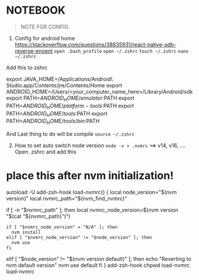 # NOTEBOOK

> NOTE FOR CONFIG

1. Config for android home 
https://stackoverflow.com/questions/38835931/react-native-adb-reverse-enoent
`open .bash_profile`
`open ~/.zshrc`
`touch ~/.zshrc`
`nano ~/.zshrc`

Add this to zshrc

export JAVA_HOME=/Applications/Android\ Studio.app/Contents/jre/Contents/Home
export ANDROID_HOME=/Users/<your_computer_name_here>/Library/Android/sdk
export PATH=$ANDROID_HOME/emulator:$PATH
export PATH=$ANDROID_HOME/platform-tools:$PATH
export PATH=$ANDROID_HOME/tools:$PATH
export PATH=$ANDROID_HOME/tools/bin:$PATH

And Last thing to do will be compile `source ~/.zshrc`


2. How to set auto switch node version
`node -v > .nvmrc`   ==> v14, v16, ....
Open .zshrc and add this 
# place this after nvm initialization!
autoload -U add-zsh-hook
load-nvmrc() {
  local node_version="$(nvm version)"
  local nvmrc_path="$(nvm_find_nvmrc)"

  if [ -n "$nvmrc_path" ]; then
    local nvmrc_node_version=$(nvm version "$(cat "${nvmrc_path}")")

    if [ "$nvmrc_node_version" = "N/A" ]; then
      nvm install
    elif [ "$nvmrc_node_version" != "$node_version" ]; then
      nvm use
    fi
  elif [ "$node_version" != "$(nvm version default)" ]; then
    echo "Reverting to nvm default version"
    nvm use default
  fi
}
add-zsh-hook chpwd load-nvmrc
load-nvmrc
